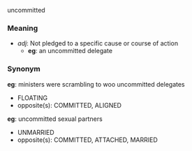 uncommitted
### Meaning
+ _adj_: Not pledged to a specific cause or course of action
    + __eg__: an uncommitted delegate

### Synonym

__eg__: ministers were scrambling to woo uncommitted delegates

+ FLOATING
+ opposite(s): COMMITTED, ALIGNED

__eg__: uncommitted sexual partners

+ UNMARRIED
+ opposite(s): COMMITTED, ATTACHED, MARRIED


